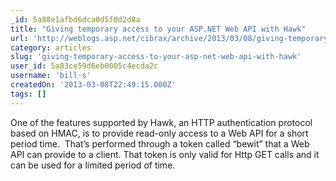 ```yaml
---
_id: 5a88e1afbd6dca0d5f0d2d8a
title: "Giving temporary access to your ASP.NET Web API with Hawk"
url: 'http://weblogs.asp.net/cibrax/archive/2013/03/08/giving-temporary-access-to-your-asp-net-web-api-with-hawk.aspx'
category: articles
slug: 'giving-temporary-access-to-your-asp-net-web-api-with-hawk'
user_id: 5a83ce59d6eb0005c4ecda2c
username: 'bill-s'
createdOn: '2013-03-08T22:49:15.000Z'
tags: []
---
```


One of the features supported by Hawk, an HTTP authentication protocol based on HMAC, is to provide read-only access to a Web API for a short period time.  That’s performed through a token called “bewit” that a Web API can provide to a client. That token is only valid for Http GET calls and it can be used for a limited period of time.
